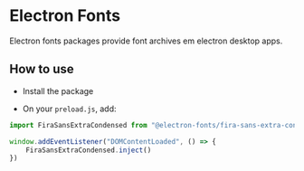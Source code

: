 # Electron Fonts

Electron fonts packages provide font archives em electron desktop apps.

## How to use

* Install the package

* On your `preload.js`, add:

```ts
import FiraSansExtraCondensed from "@electron-fonts/fira-sans-extra-condensed"

window.addEventListener("DOMContentLoaded", () => {
    FiraSansExtraCondensed.inject()
})
```